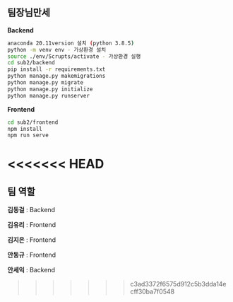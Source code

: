## 팀장님만세

**Backend**

```sh
anaconda 20.11version 설치 (python 3.8.5)
python -m venv env - 가상환경 설치
source ./env/Scrupts/activate - 가상환경 실행
cd sub2/backend
pip install -r requirements.txt
python manage.py makemigrations
python manage.py migrate
python manage.py initialize
python manage.py runserver
```

**Frontend**

```sh
cd sub2/frontend
npm install
npm run serve
```
<<<<<<< HEAD
=======





## 팀 역할

**김동걸** : Backend

**김유리** : Frontend

**김지은** : Frontend

**안동규** : Frontend

**안세익** : Backend
>>>>>>> c3ad3372f6575d912c5b3dda14ecff30ba7f0548
